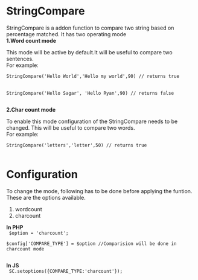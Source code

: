 StringCompare
=============

StringCompare is a addon function to compare two string based on percentage matched. It has two operating mode<br/>
<b>1.Word count mode</b><br/>
<p>This mode will be active by default.It will be useful to compare two sentences. <br/>
For example:<br/>
<code>
StringCompare('Hello World','Hello my world',90) // returns true 
</code><Br/>
<code>
StringCompare('Hello Sagar', 'Hello Ryan',90) // returns false <br/>
</code>
</p>
<b>2.Char count mode</b><br/>
<p>
To enable this mode configuration of the StringCompare needs to be changed. This will be useful to compare two words. <br/> 
For example: <br/>
<code>
StringCompare('letters','letter',50) // returns true <br/>
</code>
</p>

Configuration
=============

To change the mode, following has to be done before applying the funtion.<br/>
These are the options available. <br/>
1. wordcount<br/>
2. charcount<br/>

<b>In PHP</b><br/>
<code>
$option = 'charcount';
</code><br/>
<code>
$config['COMPARE_TYPE'] = $option //Comparision will be done in charcount mode <br/>
</code>

<b>In JS</b><br/>
<code>
SC.setoptions({COMPARE_TYPE:'charcount'});
</code>
